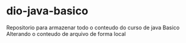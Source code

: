 # dio-java-basico
Repositorio para armazenar todo o conteudo do curso de java Basico
Alterando o conteudo de arquivo de forma local 